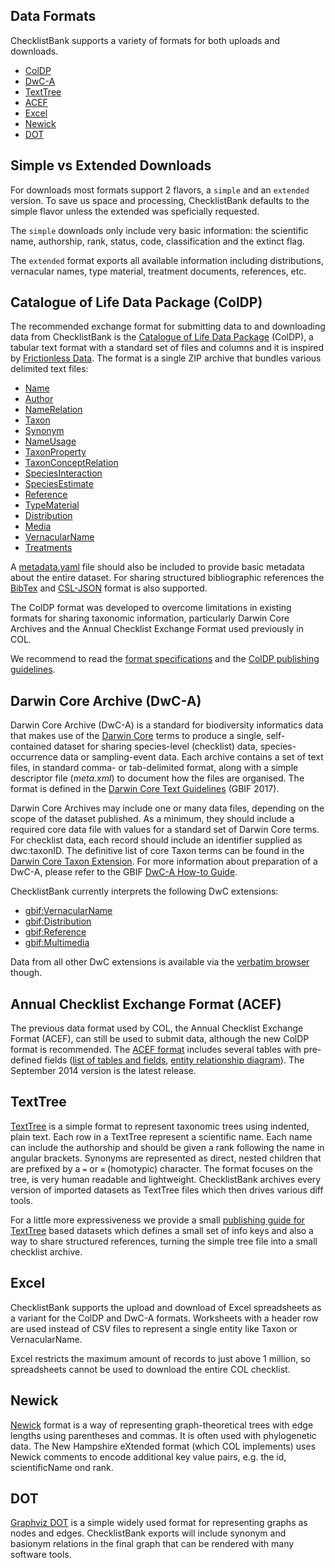 ## Data Formats

ChecklistBank supports a variety of formats for both uploads and downloads.

- [ColDP](#catalogue-of-life-data-package-coldp)
- [DwC-A](#darwin-core-archive-dwc-a)
- [TextTree](#texttree)
- [ACEF](#annual-checklist-exchange-format-acef)
- [Excel](#excel)
- [Newick](#newick)
- [DOT](#dot)

## Simple vs Extended Downloads

For downloads most formats support 2 flavors, a `simple` and an `extended` version.
To save us space and processing, ChecklistBank defaults to the simple flavor unless the extended was speficially requested.

The `simple` downloads only include very basic information: the scientific name, authorship, rank, status, code, classification and the extinct flag.

The `extended` format exports all available information including distributions, vernacular names, type material, treatment documents, references, etc.

## Catalogue of Life Data Package (ColDP)

The recommended exchange format for submitting data to and downloading data from ChecklistBank
is the [Catalogue of Life Data Package](https://github.com/CatalogueOfLife/coldp) (ColDP),
a tabular text format with a standard set of files and columns and it is inspired by [Frictionless Data](https://frictionlessdata.io/).
The format is a single ZIP archive that bundles various delimited text files:

- [Name](https://github.com/CatalogueOfLife/coldp/blob/master/README.md#name)
- [Author](https://github.com/CatalogueOfLife/coldp/blob/master/README.md#author)
- [NameRelation](https://github.com/CatalogueOfLife/coldp/blob/master/README.md#namerelation)
- [Taxon](https://github.com/CatalogueOfLife/coldp/blob/master/README.md#taxon)
- [Synonym](https://github.com/CatalogueOfLife/coldp/blob/master/README.md#synonym)
- [NameUsage](https://github.com/CatalogueOfLife/coldp/blob/master/README.md#nameusage)
- [TaxonProperty](https://github.com/CatalogueOfLife/coldp/blob/master/README.md#taxonproperty)
- [TaxonConceptRelation](https://github.com/CatalogueOfLife/coldp/blob/master/README.md#taxonconceptrelation)
- [SpeciesInteraction](https://github.com/CatalogueOfLife/coldp/blob/master/README.md#speciesinteraction)
- [SpeciesEstimate](https://github.com/CatalogueOfLife/coldp/blob/master/README.md#speciesestimate)
- [Reference](https://github.com/CatalogueOfLife/coldp/blob/master/README.md#reference)
- [TypeMaterial](https://github.com/CatalogueOfLife/coldp/blob/master/README.md#typematerial)
- [Distribution](https://github.com/CatalogueOfLife/coldp/blob/master/README.md#distribution)
- [Media](https://github.com/CatalogueOfLife/coldp/blob/master/README.md#media)
- [VernacularName](https://github.com/CatalogueOfLife/coldp/blob/master/README.md#vernacularname)
- [Treatments](https://github.com/CatalogueOfLife/coldp/blob/master/README.md#treatment)

A [metadata.yaml](https://github.com/CatalogueOfLife/coldp/blob/master/metadata.yaml) file should also be included to provide basic metadata about the entire dataset.
For sharing structured bibliographic references the [BibTex](https://github.com/CatalogueOfLife/coldp#reference-bibtex)
and [CSL-JSON](https://github.com/CatalogueOfLife/coldp#reference-json-csl) format is also supported.

The ColDP format was developed to overcome limitations in existing formats for sharing taxonomic information, particularly Darwin Core Archives and the Annual Checklist Exchange Format used previously in COL.

We recommend to read the [format specifications](https://github.com/CatalogueOfLife/coldp/blob/master/README.md) and the [ColDP publishing guidelines](https://github.com/CatalogueOfLife/coldp/blob/master/docs/publishing-guide.md).

## Darwin Core Archive (DwC-A)

Darwin Core Archive (DwC-A) is a standard for biodiversity informatics data that makes use of the [Darwin Core](https://dwc.tdwg.org/list/) terms to produce a single, self-contained dataset for sharing species-level (checklist) data, species-occurrence data or sampling-event data. Each archive contains a set of text files, in standard comma- or tab-delimited format, along with a simple descriptor file (_meta.xml_) to document how the files are organised. The format is defined in the [Darwin Core Text Guidelines](https://dwc.tdwg.org/text/) (GBIF 2017).

Darwin Core Archives may include one or many data files, depending on the scope of the dataset published. As a minimum, they should include a required core data file with values for a standard set of Darwin Core terms. For checklist data, each record should include an identifier supplied as dwc:taxonID. The definitive list of core Taxon terms can be found in the [Darwin Core Taxon Extension](http://rs.gbif.org/core/dwc_taxon_2015-04-24.xml). For more information about preparation of a DwC-A, please refer to the GBIF [DwC-A How-to Guide](https://github.com/gbif/ipt/wiki/DwCAHowToGuide).

ChecklistBank currently interprets the following DwC extensions:

- [gbif:VernacularName](https://rs.gbif.org/extension/gbif/1.0/vernacularname.xml)
- [gbif:Distribution](https://rs.gbif.org/extension/gbif/1.0/distribution.xml)
- [gbif:Reference](https://rs.gbif.org/extension/gbif/1.0/references.xml)
- [gbif:Multimedia](https://rs.gbif.org/extension/gbif/1.0/multimedia.xml)

Data from all other DwC extensions is available via the [verbatim browser](https://www.checklistbank.org/dataset/1010/verbatim) though.

## Annual Checklist Exchange Format (ACEF)

The previous data format used by COL, the Annual Checklist Exchange Format (ACEF), can still be used to submit data,
although the new ColDP format is recommended.
The [ACEF format](/docs/acef/2014_CoL_Standard_Dataset_v7_23Sep2014.pdf) includes several tables with pre-defined fields ([list of tables and fields](/docs/acef/List_of_tables_and_fields_2014.pdf), [entity relationship diagram](/docs/acef/ERD_DataSubmissionFormat_29Sep2014.pdf)). The September 2014 version is the latest release.

## TextTree

[TextTree](https://github.com/gbif/text-tree) is a simple format to represent taxonomic trees using indented, plain text. Each row in a TextTree represent a scientific name. Each name can include the authorship and should be given a rank following the name in angular brackets. Synonyms are represented as direct, nested children that are prefixed by a `=` or `≡` (homotypic) character. The format focuses on the tree, is very human readable and lightweight. ChecklistBank archives every version of imported datasets as TextTree files which then drives various diff tools.

For a little more expressiveness we provide a small [publishing guide for TextTree](https://github.com/CatalogueOfLife/coldp/blob/master/docs/publishing-guide-txtree.md) based datasets which defines a small set of info keys and also a way to share structured references,
turning the simple tree file into a small checklist archive.

## Excel

ChecklistBank supports the upload and download of Excel spreadsheets as a variant for the ColDP and DwC-A formats.
Worksheets with a header row are used instead of CSV files to represent a single entity like Taxon or VernacularName.

Excel restricts the maximum amount of records to just above 1 million, so spreadsheets cannot be used to download the entire COL checklist.

## Newick

[Newick](https://en.wikipedia.org/wiki/Newick_format) format is a way of representing graph-theoretical trees with edge lengths using parentheses and commas.
It is often used with phylogenetic data.
The New Hampshire eXtended format (which COL implements) uses Newick comments to encode additional key value pairs, e.g. the id, scientificName ond rank.

## DOT

[Graphviz DOT](http://www.graphviz.org/doc/info/lang.html) is a simple widely used format for representing graphs as nodes and edges.
ChecklistBank exports will include synonym and basionym relations in the final graph that can be rendered with many software tools.
